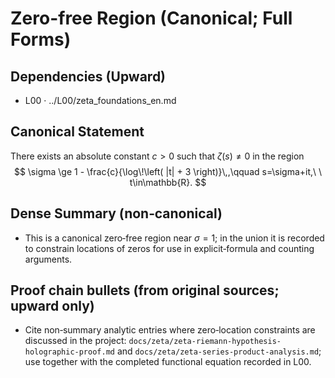 # Zero-free Region (Canonical; Full Forms)

## Dependencies (Upward)
- L00 · ../L00/zeta_foundations_en.md

## Canonical Statement
There exists an absolute constant $c>0$ such that $\zeta(s) \ne 0$ in the region
$$
\sigma \ge 1 - \frac{c}{\log\!\left( |t| + 3 \right)}\,,\qquad s=\sigma+it,\ \ t\in\mathbb{R}.
$$

## Dense Summary (non‑canonical)
- This is a canonical zero‑free region near $\sigma=1$; in the union it is recorded to constrain locations of zeros for use in explicit‑formula and counting arguments.

## Proof chain bullets (from original sources; upward only)
- Cite non‑summary analytic entries where zero‑location constraints are discussed in the project: `docs/zeta/zeta-riemann-hypothesis-holographic-proof.md` and `docs/zeta/zeta-series-product-analysis.md`; use together with the completed functional equation recorded in L00.

